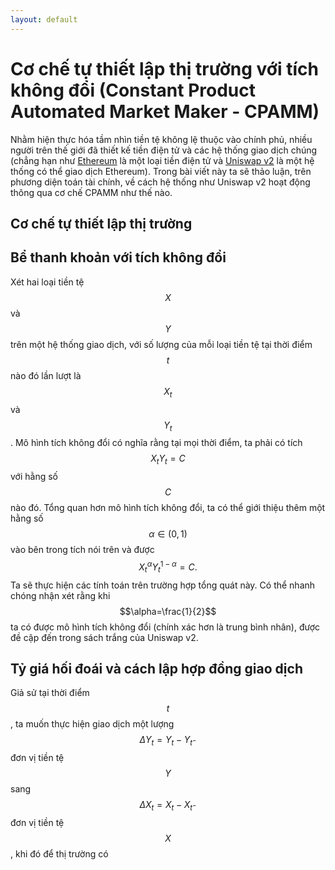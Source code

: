 ```yaml
---
layout: default
---
```


# Cơ chế tự thiết lập thị trường với tích không đổi (Constant Product Automated Market Maker - CPAMM)

Nhằm hiện thực hóa tầm nhìn tiền tệ không lệ thuộc vào chính phủ, nhiều người trên thế giới đã thiết kế tiền điện tử và các hệ thống giao dịch chúng (chẳng hạn như [Ethereum](https://en.wikipedia.org/wiki/Ethereum) là một loại tiền điện tử và [Uniswap v2](https://en.wikipedia.org/wiki/Uniswap) là một hệ thống có thể giao dịch Ethereum). Trong bài viết này ta sẽ thảo luận, trên phương diện toán tài chính, về cách hệ thống như Uniswap v2 hoạt động thông qua cơ chế CPAMM như thế nào.

## Cơ chế tự thiết lập thị trường


## Bể thanh khoản với tích không đổi
Xét hai loại tiền tệ $$X$$ và $$Y$$ trên một hệ thống giao dịch, với số lượng của mỗi loại tiền tệ tại thời điểm $$t$$ nào đó lần lượt là $$X_t$$ và $$Y_t$$. Mô hình tích không đổi có nghĩa rằng tại mọi thời điểm, ta phải có tích
$$X_tY_t=C$$
với hằng số $$C$$ nào đó. Tổng quan hơn mô hình tích không đổi, ta có thể giới thiệu thêm một hằng số $$\alpha\in(0,1)$$ vào bên trong tích nói trên và được
$$X_t^{\alpha}Y_t^{1-\alpha}=C.$$
Ta sẽ thực hiện các tính toán trên trường hợp tổng quát này. Có thể nhanh chóng nhận xét rằng khi $$\alpha=\frac{1}{2}$$ ta có được mô hình tích không đổi (chính xác hơn là trung bình nhân), được đề cập đến trong sách trắng của Uniswap v2.

## Tỷ giá hối đoái và cách lập hợp đồng giao dịch
Giả sử tại thời điểm $$t$$, ta muốn thực hiện giao dịch một lượng $$\Delta Y_t=Y_t-Y_{t^-}$$ đơn vị tiền tệ $$Y$$ sang $$\Delta X_t=X_t-X_{t^-}$$ đơn vị tiền tệ $$X$$, khi đó để thị trường có 